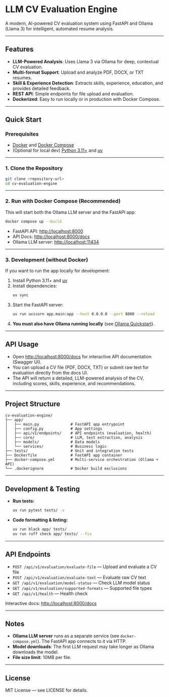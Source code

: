# LLM CV Evaluation Engine

A modern, AI-powered CV evaluation system using FastAPI and Ollama (Llama 3) for intelligent, automated resume analysis.

---

## Features

- **LLM-Powered Analysis**: Uses Llama 3 via Ollama for deep, contextual CV evaluation.
- **Multi-format Support**: Upload and analyze PDF, DOCX, or TXT resumes.
- **Skill & Experience Detection**: Extracts skills, experience, education, and provides detailed feedback.
- **REST API**: Simple endpoints for file upload and evaluation.
- **Dockerized**: Easy to run locally or in production with Docker Compose.

---

## Quick Start

### Prerequisites

- [Docker](https://www.docker.com/get-started) and [Docker Compose](https://docs.docker.com/compose/)
- (Optional for local dev) [Python 3.11+](https://www.python.org/downloads/) and [uv](https://github.com/astral-sh/uv)

---

### 1. Clone the Repository

```bash
git clone <repository-url>
cd cv-evaluation-engine
```

---

### 2. Run with Docker Compose (Recommended)

This will start both the Ollama LLM server and the FastAPI app:

```bash
docker compose up --build
```

- FastAPI API: [http://localhost:8000](http://localhost:8000)
- API Docs: [http://localhost:8000/docs](http://localhost:8000/docs)
- Ollama LLM server: [http://localhost:11434](http://localhost:11434)

---

### 3. Development (without Docker)

If you want to run the app locally for development:

1. Install Python 3.11+ and [uv](https://github.com/astral-sh/uv)
2. Install dependencies:
   ```bash
   uv sync
   ```
3. Start the FastAPI server:
   ```bash
   uv run uvicorn app.main:app --host 0.0.0.0 --port 8000 --reload
   ```
4. **You must also have Ollama running locally** (see [Ollama Quickstart](https://github.com/ollama/ollama)).

---

## API Usage

- Open [http://localhost:8000/docs](http://localhost:8000/docs) for interactive API documentation (Swagger UI).
- You can upload a CV file (PDF, DOCX, TXT) or submit raw text for evaluation directly from the docs UI.
- The API will return a detailed, LLM-powered analysis of the CV, including scores, skills, experience, and recommendations.

---

## Project Structure

```
cv-evaluation-engine/
├── app/
│   ├── main.py              # FastAPI app entrypoint
│   ├── config.py            # App settings
│   ├── api/v1/endpoints/    # API endpoints (evaluation, health)
│   ├── core/                # LLM, text extraction, analysis
│   ├── models/              # Data models
│   └── services/            # Business logic
├── tests/                   # Unit and integration tests
├── Dockerfile               # FastAPI app container
├── docker-compose.yml       # Multi-service orchestration (Ollama + API)
└── .dockerignore            # Docker build exclusions
```

---

## Development & Testing

- **Run tests:**
  ```bash
  uv run pytest tests/ -v
  ```
- **Code formatting & linting:**
  ```bash
  uv run black app/ tests/
  uv run ruff check app/ tests/ --fix
  ```

---

## API Endpoints

- `POST /api/v1/evaluation/evaluate-file` — Upload and evaluate a CV file
- `POST /api/v1/evaluation/evaluate-text` — Evaluate raw CV text
- `GET /api/v1/evaluation/model-status` — Check LLM model status
- `GET /api/v1/evaluation/supported-formats` — Supported file types
- `GET /api/v1/health` — Health check

Interactive docs: [http://localhost:8000/docs](http://localhost:8000/docs)

---

## Notes

- **Ollama LLM server** runs as a separate service (see `docker-compose.yml`). The FastAPI app connects to it via HTTP.
- **Model downloads**: The first LLM request may take longer as Ollama downloads the model.
- **File size limit**: 10MB per file.

---

## License

MIT License — see LICENSE for details.